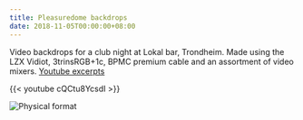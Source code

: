 ```yaml
---
title: Pleasuredome backdrops
date: 2018-11-05T00:00:00+08:00
---
```


Video backdrops for a club night at Lokal bar, Trondheim. Made using the LZX Vidiot, 3trinsRGB+1c, BPMC premium cable and an assortment of video mixers.
[Youtube excerpts](https://www.youtube.com/watch?v=cQCtu8YcsdI)

{{< youtube cQCtu8YcsdI >}}

![Physical format](/pleasuredome1.jpg)